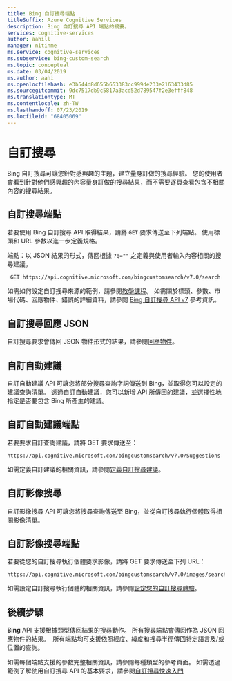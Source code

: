 ```yaml
---
title: Bing 自訂搜尋端點
titleSuffix: Azure Cognitive Services
description: Bing 自訂搜尋 API 端點的摘要。
services: cognitive-services
author: aahill
manager: nitinme
ms.service: cognitive-services
ms.subservice: bing-custom-search
ms.topic: conceptual
ms.date: 03/04/2019
ms.author: aahi
ms.openlocfilehash: e3b544d8d655b653383cc999de233e2163433d85
ms.sourcegitcommit: 9dc7517db9c5817a3acd52d789547f2e3efff848
ms.translationtype: MT
ms.contentlocale: zh-TW
ms.lasthandoff: 07/23/2019
ms.locfileid: "68405069"
---
```

# <a name="custom-search"></a>自訂搜尋
Bing 自訂搜尋可讓您針對感興趣的主題，建立量身訂做的搜尋經驗。 您的使用者會看到針對他們感興趣的內容量身訂做的搜尋結果，而不需要逐頁查看包含不相關內容的搜尋結果。

## <a name="custom-search-endpoint"></a>自訂搜尋端點
若要使用 Bing 自訂搜尋 API 取得結果，請將 `GET` 要求傳送至下列端點。 使用標頭和 URL 參數以進一步定義規格。

端點：以 JSON 結果的形式，傳回根據 `?q=""` 之定義與使用者輸入內容相關的搜尋建議。
```  
 GET https://api.cognitive.microsoft.com/bingcustomsearch/v7.0/search  
```

如需如何設定自訂搜尋來源的範例，請參閱[教學課程](https://docs.microsoft.com/azure/cognitive-services/bing-custom-search/tutorials/custom-search-web-page)。 如需關於標頭、參數、市場代碼、回應物件、錯誤的詳細資料，請參閱 [Bing 自訂搜尋 API v7](https://docs.microsoft.com/rest/api/cognitiveservices-bingsearch/bing-custom-search-api-v7-reference) 參考資訊。

## <a name="custom-search-response-json"></a>自訂搜尋回應 JSON
自訂搜尋要求會傳回 JSON 物件形式的結果，請參閱[回應物件](https://docs.microsoft.com/rest/api/cognitiveservices-bingsearch/bing-custom-search-api-v7-reference#response-objects)。 

## <a name="custom-autosuggest"></a>自訂自動建議
自訂自動建議 API 可讓您將部分搜尋查詢字詞傳送到 Bing，並取得您可以設定的建議查詢清單。 透過自訂自動建議，您可以新增 API 所傳回的建議，並選擇性地指定是否要包含 Bing 所產生的建議。

## <a name="custom-autosuggest-endpoint"></a>自訂自動建議端點
若要要求自訂查詢建議，請將 GET 要求傳送至：

```
https://api.cognitive.microsoft.com/bingcustomsearch/v7.0/Suggestions
```  

如需定義自訂建議的相關資訊，請參閱[定義自訂搜尋建議](define-custom-suggestions.md)。

## <a name="custom-image-search"></a>自訂影像搜尋
自訂影像搜尋 API 可讓您將搜尋查詢傳送至 Bing，並從自訂搜尋執行個體取得相關影像清單。

## <a name="custom-image-search-endpoint"></a>自訂影像搜尋端點
若要從您的自訂搜尋執行個體要求影像，請將 GET 要求傳送至下列 URL：

```
https://api.cognitive.microsoft.com/bingcustomsearch/v7.0/images/search
```

如需設定自訂搜尋執行個體的相關資訊，請參閱[設定您的自訂搜尋體驗](https://docs.microsoft.com/azure/cognitive-services/bing-custom-search/define-your-custom-view)。

## <a name="next-steps"></a>後續步驟
**Bing** API 支援根據類型傳回結果的搜尋動作。 所有搜尋端點會傳回作為 JSON 回應物件的結果。  所有端點均可支援依照經度、緯度和搜尋半徑傳回特定語言及/或位置的查詢。

如需每個端點支援的參數完整相關資訊，請參閱每種類型的參考頁面。
如需透過範例了解使用自訂搜尋 API 的基本要求，請參閱[自訂搜尋快速入門](https://docs.microsoft.com/azure/cognitive-services/bing-custom-search/)
